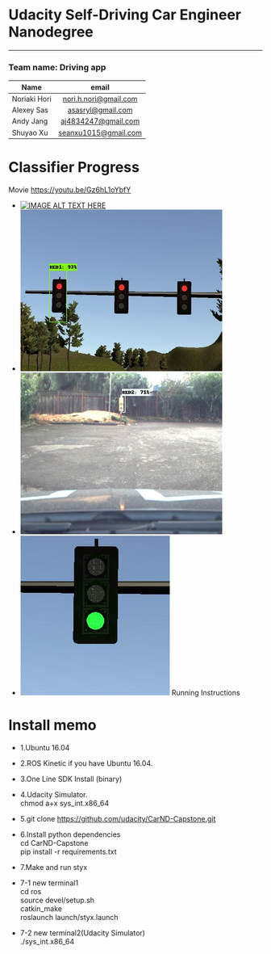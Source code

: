 # Udacity Self-Driving Car Engineer Nanodegree
------------

### Team name: Driving app

| Name       | email          |
| --------------- |:---------------:|
| Noriaki Hori|nori.h.nori@gmail.com|
| Alexey Sas |asasryl@gmail.com|
| Andy Jang |  aj4834247@gmail.com|
| Shuyao Xu|seanxu1015@gmail.com|

### 

# Classifier Progress
Movie
https://youtu.be/Gz6hL1oYbfY
- [![IMAGE ALT TEXT HERE](http://i.ytimg.com/vi/Gz6hL1oYbfY/0.jpg)](https://youtu.be/Gz6hL1oYbfY)
- ![screenshot](./imgs/0.jpg) 
- ![screenshot](./imgs/1.jpg) 
- ![screenshot](./imgs/1.png) 
Running Instructions


# Install memo

- 1.Ubuntu 16.04 
- 2.ROS Kinetic if you have Ubuntu 16.04.
- 3.One Line SDK Install (binary)
- 4.Udacity Simulator.    
chmod a+x sys_int.x86_64  
- 5.git clone https://github.com/udacity/CarND-Capstone.git  
- 6.Install python dependencies  
cd CarND-Capstone  
pip install -r requirements.txt  
- 7.Make and run styx  
- 7-1 new terminal1  
cd ros  
source devel/setup.sh  
catkin_make  
roslaunch launch/styx.launch  

- 7-2 new terminal2(Udacity Simulator)  
./sys_int.x86_64 
